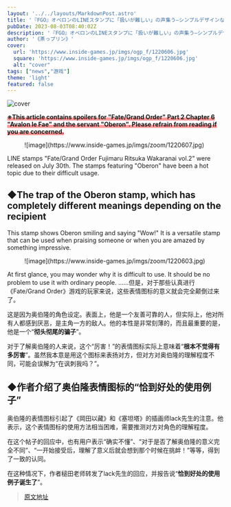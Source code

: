 ```yaml
---
layout: '../../layouts/MarkdownPost.astro'
title: '『FGO』オベロンのLINEスタンプに「扱いが難しい」の声集う―シンプルデザインなのになぜ？作者からは“完璧な使用例”も'
pubDate: 2023-08-03T08:40:02Z
description: '『FGO』オベロンのLINEスタンプに「扱いが難しい」の声集う―シンプルデザインなのになぜ？作者からは“完璧な使用例”も'
author: '《茶っプリン》'
cover:
  url: 'https://www.inside-games.jp/imgs/ogp_f/1220606.jpg'
  square: 'https://www.inside-games.jp/imgs/ogp_f/1220606.jpg'
  alt: "cover"
tags: ["news","游戏"]
theme: 'light'
featured: false
---
```


![cover](https://www.inside-games.jp/imgs/ogp_f/1220606.jpg)

<div class="enclosure"><p><span class="underline font-large" style="background: linear-gradient(transparent 60%, #FF9999 60%);"><b>※This article contains spoilers for "Fate/Grand Order" Part 2 Chapter 6 "Avalon le Fae" and the servant "Oberon". Please refrain from reading if you are concerned.</b></span></p></div><figure class="ctms-editor-image">![image](https://www.inside-games.jp/imgs/zoom/1220607.jpg)</figure><p>LINE stamps "Fate/Grand Order Fujimaru Ritsuka Wakaranai vol.2" were released on July 30th. The stamps featuring "Oberon" have been a hot topic due to their difficult usage.</p><h2>◆The trap of the Oberon stamp, which has completely different meanings depending on the recipient</h2><p>This stamp shows Oberon smiling and saying "Wow!" It is a versatile stamp that can be used when praising someone or when you are amazed by something impressive.</p><figure class="ctms-editor-image">![image](https://www.inside-games.jp/imgs/zoom/1220603.jpg)</figure><p>At first glance, you may wonder why it is difficult to use. It should be no problem to use it with ordinary people.
……但是，对于那些认真进行《Fate/Grand Order》游戏的玩家来说，这些表情图标的意义就会完全颠倒过来了。

这是因为奥伯隆的角色设定。表面上，他是一个友善可靠的人，但实际上，他对所有人都感到厌恶，是主角一方的敌人。他的本性是非常刻薄的，而且最重要的是，他是一个“<b>彻头彻尾的骗子</b>”。

对于了解奥伯隆的人来说，这个“厉害！”的表情图标实际上意味着“<b>根本不觉得有多厉害</b>”。虽然我本意是用这个图标来表扬对方，但对方对奥伯隆的理解程度不同，可能会误解为“在讽刺我吗？”。

<h2>◆作者介绍了奥伯隆表情图标的“恰到好处的使用例子”</h2>

奥伯隆的表情图标引起了《岡田以藏》和《塞坦塔》的插画师lack先生的注意。他表示，这个表情图标的使用方法相当困难，需要推测对方对角色的理解程度。

在这个帖子的回应中，也有用户表示“确实不懂”、“对于是否了解奥伯隆的意义完全不同”、“一开始接受后，理解了意义后就会想到那个时候在挑衅！”等等，得到了一致的认同。

在这种情况下，作者槌田老师转发了lack先生的回应，并报告说“<b>恰到好处的使用例子诞生了</b>”。

>[原文地址](https://www.inside-games.jp/article/2023/08/03/147610.html)  